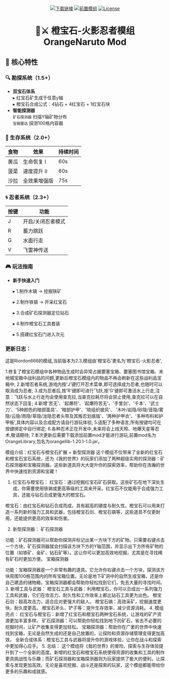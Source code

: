 <!-- 顶部徽章 -->
<div align="center">

[![下载链接](https://modrinth.com/mod/orangenaruto/versions)](下载链接)
[![前置模组](https://modrinth.com/mod/orangelibrary/versions)](前置库链接)
[![License](https://img.shields.io/badge/协议-MIT-blue)](LICENSE)

</div>

<h1 align="center">🍊⚔️ 橙宝石-火影忍者模组 OrangeNaruto Mod</h1>

## 🌟 核心特性

### 🔍 勘探系统（1.5+）
- **双宝石体系**  
  ▸ 红宝石矿生成于任意y轴  
  ▸ 橙宝石合成公式：4钻石 + 4红宝石 + 1红宝石块  
- **智能探测器**  
  `矿石探测器` 扫描Y轴矿物分布  
   `宝箱雷达` 探测100格内容器

### 🥗 生存系统（2.0+）
| 食物      | 效果              | 持续时间 |
|-----------|-------------------|----------|
| 黄瓜      | 生命恢复 I        | 60s      |
| 菠菜      | 速度提升 II       | 60s      |
| 沙拉      | 全效果增强版      | 75s      |

### 🌀 忍者系统（2.3+）
|  按键      | 功能              |
|------------|-------------------|
| J          | 开启/关闭忍者模式  |
| R          | 蓄力跳跃          |
| G	         | 水面行走	        | 
|V		       | 飞雷神传送        | 


### 🎮 玩法指南
- **新手快速入门**
  
  ▸ 1.制作木镐 → 挖掘铁矿
  
  ▸ 2.制作铁镐 → 开采红宝石
  
  ▸ 3.合成矿石探测器定位钻石
  
  ▸ 4.制作橙宝石工具套装
  
  ▸ 5.搭建红宝石门进入次元

### 更新日志：
这是Riordon666的模组,当前版本为2.3,模组由'橙宝石'更名为'橙宝石-火影忍者',

1.修复了橙宝石模组中各种物品生成时会异常占据要塞宝箱、要塞图书馆宝箱、末地城宝箱中战利品的问题,更新后橙宝石模组内的物品不再会刷新在这些战利品宝箱中;
2.新增忍者系统,游戏内按'J'键打开忍术菜单,即可选择成为忍者,也随时可以取消成为忍者;
3.成为忍者后,按'R'键即可进行飞跃,按'G'键即可激活水上行走,注意：飞跃与水上行走均会使用查克拉,当查克拉耗尽将会禁止使用,查克拉可以在自然状态下回复;
4.新增'苦无'、'起爆符'、'起爆符苦无'、'手里剑'、'千本'、'武士刀'、'5种颜色的暗部面具'、'暗部护甲'、'晓组织披风'、
'木叶/岩隐/砂隐/音隐/雾隐/云隐/雨隐/草隐/泷隐忍者头带及其叛忍划痕版'、'两种护甲衣'、'多种布料和护甲板',具体内容以及合成配方请自行游玩体验;
5.适配了多种语言,所有按键均可在按键绑定中自行绑定;
6.各种忍术正在开发中,未来将会上线天照、地爆天星等忍术,敬请期待;
7.本次更新后需要下载添加前置mod才能进行游玩,前置mod名为OrangeLibrary,包名为orangellib-1.20.1-1.0.jar。


模组介绍：红宝石与橙宝石扩展 + 新型探测器
这个模组不仅带来了全新的红宝石和橙宝石宝石系统，还为《我的世界》的玩家们添加了两种超级实用的探测器：矿石探测器和宝箱探测器。这些新道具将大大提升你的探索效率，帮助你在浩瀚的世界中快速找到资源和宝藏！

1. 红宝石与橙宝石：
红宝石：通过挖掘红宝石矿石获取。这些矿石在地下深处生成，你需要使用铁镐或更高等级的工具来开采。红宝石不仅能用于合成强力工具，还能与钻石合成更强大的橙宝石。

橙宝石：由红宝石和钻石合成而成，具有超高的硬度与耐久性。橙宝石可以用来打造一系列新的强力工具和武器，包括橙宝石剑、橙宝石镐等，这些道具不仅更耐用，还能提供更高的效率和伤害。

2. 新型探测器：
矿石探测器

功能：矿石探测器可以帮助你探测并标记出某一方块下方的矿物。只需要右键点击一个方块，矿石探测器就会扫描该方块下方的Y轴范围，并显示出下方所有矿物的位置（如铁矿、金矿、钻石矿等）。这让你可以更加高效地挖掘，尤其是在寻找稀有矿石时更加方便。
宝箱探测器

功能：宝箱探测器是一个非常有趣的道具。它允许你右键点击一个方块，探测该方块周围100格范围内的所有宝箱位置。无论是地下矿洞中的自然生成宝箱，还是你自己建造的储物箱，宝箱探测器都会帮助你轻松找到它们，免去大量的寻找时间。
3. 新增工具与武器：
橙宝石工具与武器：利用橙宝石，你可以合成出一系列强力工具和武器，它们在攻击力、耐久性和工作效率上都比钻石工具更为出色。
橙宝石剑：超高攻击力，适合应对更强大的敌人。
橙宝石镐：高效采矿，挖掘速度更快，耐久度更高。
橙宝石斧头、铲子等：提升生存效率，减少资源消耗。
4. 模组亮点：
红宝石与橙宝石：新增了红宝石和橙宝石两种宝石系统，让游戏的矿产资源更加丰富多样。
矿石探测器：可以帮助你轻松找到地下的矿石，省去不必要的挖掘时间，让矿产收集变得更加轻松。
宝箱探测器：帮助你在广袤的世界中快速找到宝箱，无论是自然生成的还是自己放置的，让探险和资源存储管理变得更加高效。
全新合成体系：橙宝石工具与武器将提升你的游戏体验，让你在战斗和探索中更加得心应手。
5. 总结：
这个模组将《我的世界》的冒险、探索与生存体验提升到了一个全新的高度。新增的红宝石和橙宝石系统使得资源的收集和工具的制作更具挑战性与乐趣；而矿石探测器和宝箱探测器则为玩家提供了极大的便利，让探索与发现更加高效。无论是喜欢挖掘、战斗还是探索的玩家，这个模组都能带给你更多的乐趣和成就感。
